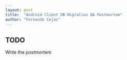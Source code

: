 ```yaml
---
layout: post
title:  "Android Client DB Migration QA Postmortem"
author: "Fernando Cejas"
---
```


## TODO

Write the postmortem
